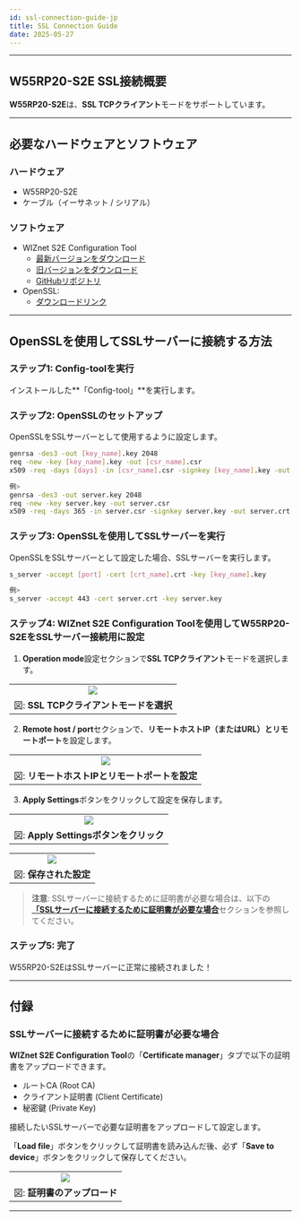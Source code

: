 ```yaml
---
id: ssl-connection-guide-jp  
title: SSL Connection Guide  
date: 2025-05-27  
---
```


-----

## W55RP20-S2E SSL接続概要

**W55RP20-S2E**は、**SSL TCPクライアント**モードをサポートしています。

-----


## 必要なハードウェアとソフトウェア


### ハードウェア
  - W55RP20-S2E  
  - ケーブル（イーサネット / シリアル）  



### ソフトウェア
  - WIZnet S2E Configuration Tool  
    - [最新バージョンをダウンロード](https://github.com/Wiznet/WIZnet-S2E-Tool-GUI/releases/tag/V1.5.0)  
    - [旧バージョンをダウンロード](https://github.com/Wiznet/WIZnet-S2E-Tool-GUI/releases)  
    - [GitHubリポジトリ](https://github.com/Wiznet/WIZnet-S2E-Tool-GUI)  
  - OpenSSL:  
    - [ダウンロードリンク](https://slproweb.com/products/Win32OpenSSL.html)  


-----


## OpenSSLを使用してSSLサーバーに接続する方法


### ステップ1: Config-toolを実行
インストールした**「Config-tool」**を実行します。


### ステップ2: OpenSSLのセットアップ
OpenSSLをSSLサーバーとして使用するように設定します。

```bash
genrsa -des3 -out [key_name].key 2048
req -new -key [key_name].key -out [csr_name].csr
x509 -req -days [days] -in [csr_name].csr -signkey [key_name].key -out [crt_name].crt

例>
genrsa -des3 -out server.key 2048
req -new -key server.key -out server.csr
x509 -req -days 365 -in server.csr -signkey server.key -out server.crt
```

### ステップ3: OpenSSLを使用してSSLサーバーを実行
OpenSSLをSSLサーバーとして設定した場合、SSLサーバーを実行します。

```bash
s_server -accept [port] -cert [crt_name].crt -key [key_name].key

例>
s_server -accept 443 -cert server.crt -key server.key
```

### ステップ4: WIZnet S2E Configuration Toolを使用してW55RP20-S2EをSSLサーバー接続用に設定

1. **Operation mode**設定セクションで**SSL TCPクライアント**モードを選択します。

|                                                                                               |
| :-------------------------------------------------------------------------------------------: |
| ![](/img/products/s2e_module/wiz5xxsr-rp/ssl_connection_guide/select_ssl_tcp_client_mode.png) |
| 図: **SSL TCPクライアントモードを選択**                                                        |

2. **Remote host / port**セクションで、**リモートホストIP（またはURL）**と**リモートポート**を設定します。

|                                                                                                 |
| :---------------------------------------------------------------------------------------------: |
| ![](/img/products/s2e_module/wiz5xxsr-rp/ssl_connection_guide/setup_remote_host_ip_and_remote_port.png) |
| 図: **リモートホストIPとリモートポートを設定**                                                          |

3. **Apply Settings**ボタンをクリックして設定を保存します。

|                                                                                                |
| :--------------------------------------------------------------------------------------------: |
| ![](/img/products/s2e_module/wiz5xxsr-rp/ssl_connection_guide/click_apply_settings_button.png) |
| 図: **Apply Settingsボタンをクリック**                                                        |

|                                                                                   |
| :-------------------------------------------------------------------------------: |
| ![](/img/products/s2e_module/wiz5xxsr-rp/ssl_connection_guide/saved_settings.png) |
| 図: **保存された設定**                                                            |

> **注意**: SSLサーバーに接続するために証明書が必要な場合は、以下の[**「SSLサーバーに接続するために証明書が必要な場合**](#sslサーバーに接続するために証明書が必要な場合)セクションを参照してください。

### ステップ5: 完了
W55RP20-S2EはSSLサーバーに正常に接続されました！

-----

## 付録

### SSLサーバーに接続するために証明書が必要な場合
**WIZnet S2E Configuration Tool**の「**Certificate manager**」タブで以下の証明書をアップロードできます。
  - ルートCA (Root CA)  
  - クライアント証明書 (Client Certificate)  
  - 秘密鍵 (Private Key)  

接続したいSSLサーバーで必要な証明書をアップロードして設定します。

「**Load file**」ボタンをクリックして証明書を読み込んだ後、必ず「**Save to device**」ボタンをクリックして保存してください。

|                                                                                        |
| :------------------------------------------------------------------------------------: |
| ![](/img/products/s2e_module/wiz5xxsr-rp/ssl_connection_guide/upload_certificates.png) |
| 図: **証明書のアップロード**                                                          |

-----